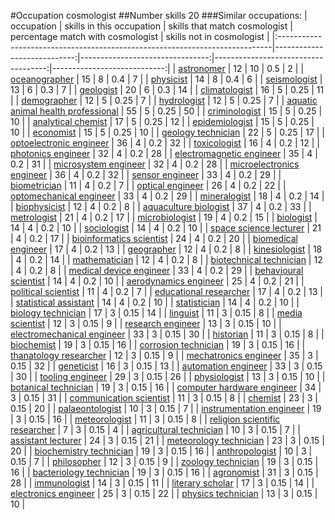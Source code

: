 #Occupation cosmologist
##Number skills 20
###Similar occupations:
| occupation                                                                  |   skills in this occupation |   skills that match cosmologist |   percentage match with cosmologist |   skills not in cosmologist |
|:----------------------------------------------------------------------------|----------------------------:|--------------------------------:|------------------------------------:|----------------------------:|
| [astronomer](astronomer.md)                                                 |                          12 |                              10 |                                0.5  |                           2 |
| [oceanographer](oceanographer.md)                                           |                          15 |                               8 |                                0.4  |                           7 |
| [physicist](physicist.md)                                                   |                          14 |                               8 |                                0.4  |                           6 |
| [seismologist](seismologist.md)                                             |                          13 |                               6 |                                0.3  |                           7 |
| [geologist](geologist.md)                                                   |                          20 |                               6 |                                0.3  |                          14 |
| [climatologist](climatologist.md)                                           |                          16 |                               5 |                                0.25 |                          11 |
| [demographer](demographer.md)                                               |                          12 |                               5 |                                0.25 |                           7 |
| [hydrologist](hydrologist.md)                                               |                          12 |                               5 |                                0.25 |                           7 |
| [aquatic animal health professional](aquatic_animal_health_professional.md) |                          55 |                               5 |                                0.25 |                          50 |
| [criminologist](criminologist.md)                                           |                          15 |                               5 |                                0.25 |                          10 |
| [analytical chemist](analytical_chemist.md)                                 |                          17 |                               5 |                                0.25 |                          12 |
| [epidemiologist](epidemiologist.md)                                         |                          15 |                               5 |                                0.25 |                          10 |
| [economist](economist.md)                                                   |                          15 |                               5 |                                0.25 |                          10 |
| [geology technician](geology_technician.md)                                 |                          22 |                               5 |                                0.25 |                          17 |
| [optoelectronic engineer](optoelectronic_engineer.md)                       |                          36 |                               4 |                                0.2  |                          32 |
| [toxicologist](toxicologist.md)                                             |                          16 |                               4 |                                0.2  |                          12 |
| [photonics engineer](photonics_engineer.md)                                 |                          32 |                               4 |                                0.2  |                          28 |
| [electromagnetic engineer](electromagnetic_engineer.md)                     |                          35 |                               4 |                                0.2  |                          31 |
| [microsystem engineer](microsystem_engineer.md)                             |                          32 |                               4 |                                0.2  |                          28 |
| [microelectronics engineer](microelectronics_engineer.md)                   |                          36 |                               4 |                                0.2  |                          32 |
| [sensor engineer](sensor_engineer.md)                                       |                          33 |                               4 |                                0.2  |                          29 |
| [biometrician](biometrician.md)                                             |                          11 |                               4 |                                0.2  |                           7 |
| [optical engineer](optical_engineer.md)                                     |                          26 |                               4 |                                0.2  |                          22 |
| [optomechanical engineer](optomechanical_engineer.md)                       |                          33 |                               4 |                                0.2  |                          29 |
| [mineralogist](mineralogist.md)                                             |                          18 |                               4 |                                0.2  |                          14 |
| [biophysicist](biophysicist.md)                                             |                          12 |                               4 |                                0.2  |                           8 |
| [aquaculture biologist](aquaculture_biologist.md)                           |                          37 |                               4 |                                0.2  |                          33 |
| [metrologist](metrologist.md)                                               |                          21 |                               4 |                                0.2  |                          17 |
| [microbiologist](microbiologist.md)                                         |                          19 |                               4 |                                0.2  |                          15 |
| [biologist](biologist.md)                                                   |                          14 |                               4 |                                0.2  |                          10 |
| [sociologist](sociologist.md)                                               |                          14 |                               4 |                                0.2  |                          10 |
| [space science lecturer](space_science_lecturer.md)                         |                          21 |                               4 |                                0.2  |                          17 |
| [bioinformatics scientist](bioinformatics_scientist.md)                     |                          24 |                               4 |                                0.2  |                          20 |
| [biomedical engineer](biomedical_engineer.md)                               |                          17 |                               4 |                                0.2  |                          13 |
| [geographer](geographer.md)                                                 |                          12 |                               4 |                                0.2  |                           8 |
| [kinesiologist](kinesiologist.md)                                           |                          18 |                               4 |                                0.2  |                          14 |
| [mathematician](mathematician.md)                                           |                          12 |                               4 |                                0.2  |                           8 |
| [biotechnical technician](biotechnical_technician.md)                       |                          12 |                               4 |                                0.2  |                           8 |
| [medical device engineer](medical_device_engineer.md)                       |                          33 |                               4 |                                0.2  |                          29 |
| [behavioural scientist](behavioural_scientist.md)                           |                          14 |                               4 |                                0.2  |                          10 |
| [aerodynamics engineer](aerodynamics_engineer.md)                           |                          25 |                               4 |                                0.2  |                          21 |
| [political scientist](political_scientist.md)                               |                          11 |                               4 |                                0.2  |                           7 |
| [educational researcher](educational_researcher.md)                         |                          17 |                               4 |                                0.2  |                          13 |
| [statistical assistant](statistical_assistant.md)                           |                          14 |                               4 |                                0.2  |                          10 |
| [statistician](statistician.md)                                             |                          14 |                               4 |                                0.2  |                          10 |
| [biology technician](biology_technician.md)                                 |                          17 |                               3 |                                0.15 |                          14 |
| [linguist](linguist.md)                                                     |                          11 |                               3 |                                0.15 |                           8 |
| [media scientist](media_scientist.md)                                       |                          12 |                               3 |                                0.15 |                           9 |
| [research engineer](research_engineer.md)                                   |                          13 |                               3 |                                0.15 |                          10 |
| [electromechanical engineer](electromechanical_engineer.md)                 |                          33 |                               3 |                                0.15 |                          30 |
| [historian](historian.md)                                                   |                          11 |                               3 |                                0.15 |                           8 |
| [biochemist](biochemist.md)                                                 |                          19 |                               3 |                                0.15 |                          16 |
| [corrosion technician](corrosion_technician.md)                             |                          19 |                               3 |                                0.15 |                          16 |
| [thanatology researcher](thanatology_researcher.md)                         |                          12 |                               3 |                                0.15 |                           9 |
| [mechatronics engineer](mechatronics_engineer.md)                           |                          35 |                               3 |                                0.15 |                          32 |
| [geneticist](geneticist.md)                                                 |                          16 |                               3 |                                0.15 |                          13 |
| [automation engineer](automation_engineer.md)                               |                          33 |                               3 |                                0.15 |                          30 |
| [tooling engineer](tooling_engineer.md)                                     |                          29 |                               3 |                                0.15 |                          26 |
| [physiologist](physiologist.md)                                             |                          13 |                               3 |                                0.15 |                          10 |
| [botanical technician](botanical_technician.md)                             |                          19 |                               3 |                                0.15 |                          16 |
| [computer hardware engineer](computer_hardware_engineer.md)                 |                          34 |                               3 |                                0.15 |                          31 |
| [communication scientist](communication_scientist.md)                       |                          11 |                               3 |                                0.15 |                           8 |
| [chemist](chemist.md)                                                       |                          23 |                               3 |                                0.15 |                          20 |
| [palaeontologist](palaeontologist.md)                                       |                          10 |                               3 |                                0.15 |                           7 |
| [instrumentation engineer](instrumentation_engineer.md)                     |                          19 |                               3 |                                0.15 |                          16 |
| [meteorologist](meteorologist.md)                                           |                          11 |                               3 |                                0.15 |                           8 |
| [religion scientific researcher](religion_scientific_researcher.md)         |                           7 |                               3 |                                0.15 |                           4 |
| [agricultural technician](agricultural_technician.md)                       |                          10 |                               3 |                                0.15 |                           7 |
| [assistant lecturer](assistant_lecturer.md)                                 |                          24 |                               3 |                                0.15 |                          21 |
| [meteorology technician](meteorology_technician.md)                         |                          23 |                               3 |                                0.15 |                          20 |
| [biochemistry technician](biochemistry_technician.md)                       |                          19 |                               3 |                                0.15 |                          16 |
| [anthropologist](anthropologist.md)                                         |                          10 |                               3 |                                0.15 |                           7 |
| [philosopher](philosopher.md)                                               |                          12 |                               3 |                                0.15 |                           9 |
| [zoology technician](zoology_technician.md)                                 |                          19 |                               3 |                                0.15 |                          16 |
| [bacteriology technician](bacteriology_technician.md)                       |                          19 |                               3 |                                0.15 |                          16 |
| [agronomist](agronomist.md)                                                 |                          31 |                               3 |                                0.15 |                          28 |
| [immunologist](immunologist.md)                                             |                          14 |                               3 |                                0.15 |                          11 |
| [literary scholar](literary_scholar.md)                                     |                          17 |                               3 |                                0.15 |                          14 |
| [electronics engineer](electronics_engineer.md)                             |                          25 |                               3 |                                0.15 |                          22 |
| [physics technician](physics_technician.md)                                 |                          13 |                               3 |                                0.15 |                          10 |
